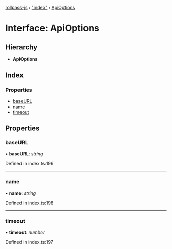 [rollpass-js](../README.md) › ["index"](../modules/_index_.md) › [ApiOptions](_index_.apioptions.md)

# Interface: ApiOptions

## Hierarchy

* **ApiOptions**

## Index

### Properties

* [baseURL](_index_.apioptions.md#baseurl)
* [name](_index_.apioptions.md#name)
* [timeout](_index_.apioptions.md#timeout)

## Properties

###  baseURL

• **baseURL**: *string*

Defined in index.ts:196

___

###  name

• **name**: *string*

Defined in index.ts:198

___

###  timeout

• **timeout**: *number*

Defined in index.ts:197
